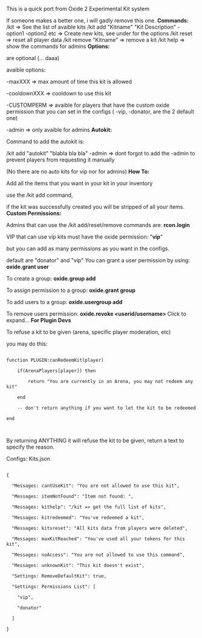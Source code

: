 This is a quick port from Oxide 2 Experimental Kit system

If someone makes a better one, i will gadly remove this one.
**Commands:**
/kit => See the list of avaible kits
/kit add "Kitname" "Kit Description" -option1 -option2 etc => Create new kits, see under for the options
/kit reset => reset all player data
/kit remove "Kitname" => remove a kit
/kit help => show the commands for admins
**Options:**

are optional (... daaa)

avaible options:

-maxXXX => max amount of time this kit is allowed

-cooldownXXX => cooldown to use this kit

-CUSTOMPERM => avaible for players that have the custom oxide permission that you can set in the configs ( -vip, -donator, are the 2 default one)

-admin => only avaible for admins
**Autokit:**

Command to add the autokit is:

/kit add "autokit" "blabla bla bla" -admin => dont forgot to add the -admin to prevent players from requesting it manually

(No there are no auto kits for vip nor for admins)
**How To:**

Add all the items that you want in your kit in your inventory

use the /kit add command,

if the kit was successfully created you will be stripped of all your items.
**Custom Permissions:**

Admins that can use the /kit add/reset/remove commands are: **rcon.login**

VIP that can use vip kits must have the  oxide permission: "**vip**"

but you can add as many permissions as you want in the configs.

default are "donator" and "vip"
You can grant a user permission by using:
**oxide.grant user <username> <permission>**

To create a group:
**oxide.group add <groupname>**

To assign permission to a group:
**oxide.grant group <groupname> <permission>**

To add users to a group:
**oxide.usergroup add <username> <groupname>**

To remove users permission:
**oxide.revoke <userid/username> <group> <permission>**
Click to expand...
**For Plugin Devs**

To refuse a kit to be given (arena, specific player moderation, etc)

you may do this:

````

function PLUGIN:canRedeemKit(player)

    if(ArenaPlayers[player]) then

        return "You are currently in an Arena, you may not redeem any kit"

    end

    -- don't return anything if you want to let the kit to be redeemed

end

 
````

By returning ANYTHING it will refuse the kit to be given, return a text to specify the reason.

Configs: Kits.json

````

{

  "Messages: cantUseKit": "You are not allowed to use this kit",

  "Messages: itemNotFound": "Item not found: ",

  "Messages: kithelp": "/kit => get the full list of kits",

  "Messages: kitredeemed": "You've redeemed a kit",

  "Messages: kitsreset": "All kits data from players were deleted",

  "Messages: maxKitReached": "You've used all your tokens for this kit",

  "Messages: noAccess": "You are not allowed to use this command",

  "Messages: unknownKit": "This kit doesn't exist",

  "Settings: RemoveDefaultKit": true,

  "Settings: Permissions List": [

    "vip",

    "donator"

  ]

}

 
````